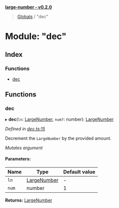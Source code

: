 **[large-number - v0.2.0](../README.md)**

> [Globals](../globals.md) / "dec"

# Module: "dec"

## Index

### Functions

* [dec](_dec_.md#dec)

## Functions

### dec

▸ **dec**(`ln`: [LargeNumber](../interfaces/_types_.largenumber.md), `num?`: number): [LargeNumber](../interfaces/_types_.largenumber.md)

*Defined in [dec.ts:15](https://github.com/zimmed/large-number/blob/4f9d0cf/src/dec.ts#L15)*

Decrement the `LargeNumber` by the provided amount.

*Mutates argument*

#### Parameters:

Name | Type | Default value |
------ | ------ | ------ |
`ln` | [LargeNumber](../interfaces/_types_.largenumber.md) | - |
`num` | number | 1 |

**Returns:** [LargeNumber](../interfaces/_types_.largenumber.md)
